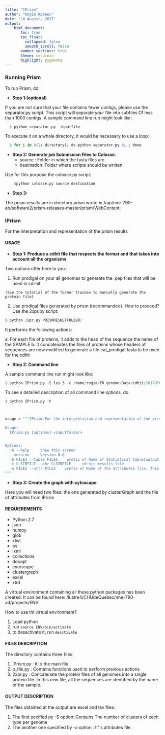 ```yaml
---
title: "IPrism"
author: "Rogia Kpanou"
date: "10 August, 2017"
output: 
    html_document:
       toc: true
       toc_float:
         collapsed: false
         smooth_scroll: false
       number_sections: true
       theme: cerulean
       highlight: pygments
---
```




### Running Prism 

To run Prism, do:

+ **Step 1:(optional)**

If you are not sure that your file contains fewer contigs, please use the separator.py script. This script will separate your file into    subfiles Of less than 1000 contigs. A sample command line run might look like: 
  
```r
  $ python separator.py  inputfile
```
  To execute it on a whole directory, it would be necessary to use a loop:
```r
  $ for i in $(ls directory); do python separator.py $i ; done
```
   
+ **Step 2: Generate job Submission Files to Colosse.**
    - source : Folder in which the fasta files are
    - destination: Folder where scripts should be written 
    
Use for this purpose the colosse.py script:
```r
    $python colosse.py source destination
```
+ **Step 3:** 
 
The prism results are in directory prism wrote in /rap/nne-790-ab/software2/prism-releases-master/prism/WebContent.

### IPrism

For the interpretation and representation of the prism results

#### USAGE

+ **Step 1: Produce a cdhit file that respects the format and that takes into account all the organisms**

Two options offer here to you :

  1. Run prodigal on your all genomes to generate the .pep files that will be used in cd-hit
  
    (See the tutorial of the former trainee to manually generate the protein file)
    
  2. Use prodigal files generated by prism (recommanded). How to proceed? Use the 2xpr.py script:
    
```r
$ python 2xpr.py PRISMRESULTFOLDER/
```
  It performs the following actions:
  
  a. For each file of proteins, it adds to the head of the sequence the name of the SAMPLE
  b. It concatenates the files of proteins whose headers of sequences are now modified to generate a file cat_prodigal.fasta to be used for the cdhit
    
+ **Step 2: Command line**

A sample command line run might look like: 

```r
$ python IPrism.py -S les_3 -c /home/rogia/FR_genome/Data/cdhit/20170707_OrthologComparison_Nares+Modern_Nostoc+GCF_20025-70.clstr -a attr /home/rogia/FR_genome/mini_data
```

To see a detailed description of all command line options, do:

```r
$ python IPrism.py -h



usage = """IPrism For the interpretation and representation of the prism results.

Usage:
  IPrism.py [options] <inputfolder>


Options:
  -h --help     Show this screen
  --version     Version 0.0
  -S FILE1 --table FILE1    prefix of Name of Statistical table(output)(prefix will be use to generate prefix.tsv and prefix.xlsx)
  -c CLSTRFILE --chr CLSTRFILE     cd-hit results file
  -a FILE2 --attr FILE2    prefix of Name of the attributes file. This file is used for cytoscape.(output)(prefix will be use to generate prefix.tsv and prefix.xlsx)
"""

```


+ **Step 3: Create the graph with cytoscape**
    
Here you will need two files: the one generated by clusterGraph and the file of attributes from IPrism


#### REQUIEREMENTS
+ Python 2.7
+ json
+ numpy 
+ glob
+ xlwt 
+ os
+ lxml 
+ collections
+ docopt
+ cytoscape
+ clustergraph
+ excel
+ xlrd

A virtual environment containing all these python packages has been created. It can be found here:
/lustre4/CHUdeQuebec/nne-790-ad/projects/ENV

How to use thi virtual environment?
1. Load python
2. run `source ENV/bin/activate`
3. to desactivate it, run `deactivate`

#### FILES DESCRIPTION
The directory contains three files:

1. IPrism.py : It' s the main file.
2. p_file.py : Contains functions used to perform previous actions
3. 2xpr.py : Concatenate the protein files of all genomes into a single protein file. In this new file, 
         all the sequences are identified by the name of the sample.

#### OUTPUT DESCRIPTION
The files  obtained at the output are excel and tsv files:

1. The first pecified py -S option: Contains The number of clusters of each type per genome
2. The another one specified by -a option : It' s attributes file.


